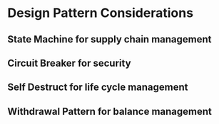 # Design Pattern Considerations
## State Machine for supply chain management
## Circuit Breaker for security
## Self Destruct for life cycle management
## Withdrawal Pattern for balance management

